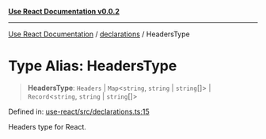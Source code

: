 [**Use React Documentation v0.0.2**](../../README.md)

***

[Use React Documentation](../../modules.md) / [declarations](../README.md) / HeadersType

# Type Alias: HeadersType

> **HeadersType**: `Headers` \| `Map`\<`string`, `string` \| `string`[]\> \| `Record`\<`string`, `string` \| `string`[]\>

Defined in: [use-react/src/declarations.ts:15](https://github.com/stonemjs/use-react/blob/50c96852bd65a75b7f2a00786393fb0c90af6da8/src/declarations.ts#L15)

Headers type for React.
